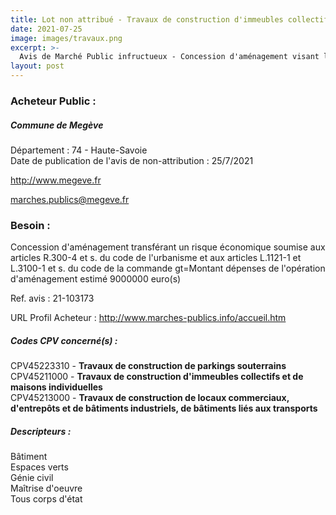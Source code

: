 ```yaml
---
title: Lot non attribué - Travaux de construction d'immeubles collectifs et de maisons individuelles + autres travaux
date: 2021-07-25
image: images/travaux.png
excerpt: >-
  Avis de Marché Public infructueux - Concession d'aménagement visant la rénovation d'un parking souterrain l'aménagement du Square de la Baronne Noémie de Rothschild et création de nouveaux espaces commerciaux et espa
layout: post
---
```


### Acheteur Public :
##### Commune de Megève
Département : 74 - Haute-Savoie<br/>
Date de publication de l'avis de non-attribution : 25/7/2021


http://www.megeve.fr

marches.publics@megeve.fr


### Besoin :

Concession d'aménagement transférant un risque économique soumise aux articles R.300-4 et s. du code de l'urbanisme et aux articles L.1121-1 et L.3100-1 et s. du code de la commande gt=Montant dépenses de l'opération d'aménagement estimé 9000000 euro(s)

Ref. avis : 21-103173

URL Profil Acheteur : http://www.marches-publics.info/accueil.htm

##### Codes CPV concerné(s) :
CPV45223310 - **Travaux de construction de parkings souterrains** <br/>
CPV45211000 - **Travaux de construction d'immeubles collectifs et de maisons individuelles** <br/>
CPV45213000 - **Travaux de construction de locaux commerciaux, d'entrepôts et de bâtiments industriels, de bâtiments liés aux transports** <br/>

##### Descripteurs :
Bâtiment <br/>
Espaces verts <br/>
Génie civil <br/>
Maîtrise d'oeuvre <br/>
Tous corps d'état <br/>
